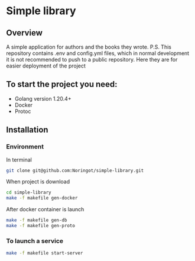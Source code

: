 # Simple library

## Overview
A simple application for authors and the books they wrote.
P.S. This repository contains .env and config.yml files, which in normal development it is not recommended to push to a public repository. Here they are for easier deployment of the project
## To start the project you need:
- Golang version 1.20.4+
- Docker
- Protoc
## Installation
### Environment 
In terminal
```bash
git clone git@github.com:Noringot/simple-library.git
```
When project is download
```bash
cd simple-library
make -f makefile gen-docker
```
After docker container is launch
```bash
make -f makefile gen-db
make -f makefile gen-proto
```
### To launch a service
```bash
make -f makefile start-server
```
